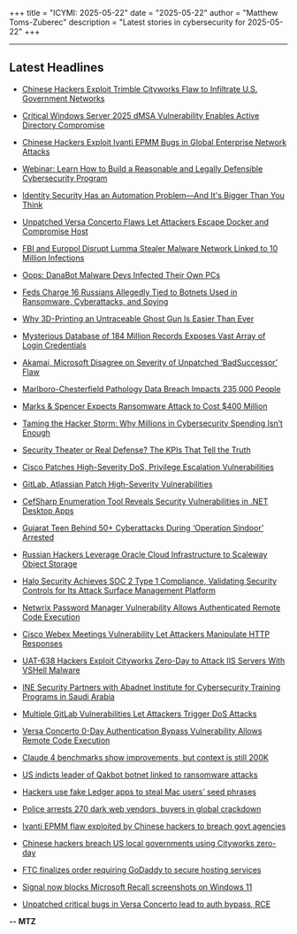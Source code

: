 +++
title = "ICYMI: 2025-05-22"
date = "2025-05-22"
author = "Matthew Toms-Zuberec"
description = "Latest stories in cybersecurity for 2025-05-22"
+++

---------------------------------------------------------------------------
## Latest Headlines
- [Chinese Hackers Exploit Trimble Cityworks Flaw to Infiltrate U.S. Government Networks](https://thehackernews.com/2025/05/chinese-hackers-exploit-trimble.html)

- [Critical Windows Server 2025 dMSA Vulnerability Enables Active Directory Compromise](https://thehackernews.com/2025/05/critical-windows-server-2025-dmsa.html)

- [Chinese Hackers Exploit Ivanti EPMM Bugs in Global Enterprise Network Attacks](https://thehackernews.com/2025/05/chinese-hackers-exploit-ivanti-epmm.html)

- [Webinar: Learn How to Build a Reasonable and Legally Defensible Cybersecurity Program](https://thehackernews.com/2025/05/webinar-learn-how-to-build-reasonable.html)

- [Identity Security Has an Automation Problem—And It's Bigger Than You Think](https://thehackernews.com/2025/05/identity-security-has-automation.html)

- [Unpatched Versa Concerto Flaws Let Attackers Escape Docker and Compromise Host](https://thehackernews.com/2025/05/unpatched-versa-concerto-flaws-let.html)

- [FBI and Europol Disrupt Lumma Stealer Malware Network Linked to 10 Million Infections](https://thehackernews.com/2025/05/fbi-and-europol-disrupt-lumma-stealer.html)

- [Oops: DanaBot Malware Devs Infected Their Own PCs](https://krebsonsecurity.com/2025/05/oops-danabot-malware-devs-infected-their-own-pcs/)

- [Feds Charge 16 Russians Allegedly Tied to Botnets Used in Ransomware, Cyberattacks, and Spying](https://www.wired.com/story/us-charges-16-russians-danabot-malware/)

- [Why 3D-Printing an Untraceable Ghost Gun Is Easier Than Ever](https://www.wired.com/story/uncanny-valley-3d-printed-untraceable-ghost-guns/)

- [Mysterious Database of 184 Million Records Exposes Vast Array of Login Credentials](https://www.wired.com/story/mysterious-database-logins-governments-social-media/)

- [Akamai, Microsoft Disagree on Severity of Unpatched ‘BadSuccessor’ Flaw](https://www.securityweek.com/akamai-microsoft-disagree-on-severity-of-unpatched-badsuccessor-flaw/)

- [Marlboro-Chesterfield Pathology Data Breach Impacts 235,000 People](https://www.securityweek.com/marlboro-chesterfield-pathology-data-breach-impacts-235000-people/)

- [Marks & Spencer Expects Ransomware Attack to Cost $400 Million](https://www.securityweek.com/marks-spencer-expects-ransomware-attack-to-cost-400-million/)

- [Taming the Hacker Storm: Why Millions in Cybersecurity Spending Isn’t Enough](https://www.securityweek.com/taming-the-hacker-storm-why-millions-in-cybersecurity-spending-isnt-enough/)

- [Security Theater or Real Defense? The KPIs That Tell the Truth](https://www.securityweek.com/security-theater-or-real-defense-the-kpis-that-tell-the-truth/)

- [Cisco Patches High-Severity DoS, Privilege Escalation Vulnerabilities](https://www.securityweek.com/cisco-patches-high-severity-dos-privilege-escalation-vulnerabilities/)

- [GitLab, Atlassian Patch High-Severity Vulnerabilities](https://www.securityweek.com/gitlab-atlassian-patch-high-severity-vulnerabilities/)

- [CefSharp Enumeration Tool Reveals Security Vulnerabilities in .NET Desktop Apps](https://cybersecuritynews.com/cefsharp-enumeration-tool-reveals-security-vulnerabilities/)

- [Gujarat Teen Behind 50+ Cyberattacks During ‘Operation Sindoor’ Arrested](https://cybersecuritynews.com/gujarat-teen-behind-50-cyberattacks/)

- [Russian Hackers Leverage Oracle Cloud Infrastructure to Scaleway Object Storage](https://cybersecuritynews.com/russian-hackers-leverage-oracle-cloud-infrastructure/)

- [Halo Security Achieves SOC 2 Type 1 Compliance, Validating Security Controls for Its Attack Surface Management Platform](https://cybersecuritynews.com/halo-security-achieves-soc-2-type-1-compliance/)

- [Netwrix Password Manager Vulnerability Allows Authenticated Remote Code Execution](https://cybersecuritynews.com/netwrix-password-manager-vulnerability/)

- [Cisco Webex Meetings Vulnerability Let Attackers Manipulate HTTP Responses](https://cybersecuritynews.com/cisco-webex-meetings-vulnerability-2/)

- [UAT-638 Hackers Exploit Cityworks Zero-Day to Attack IIS Servers With VSHell Malware](https://cybersecuritynews.com/uat-638-hackers-exploit-cityworks-zero-day/)

- [INE Security Partners with Abadnet Institute for Cybersecurity Training Programs in Saudi Arabia](https://cybersecuritynews.com/ine-security-partners-with-abadnet-institute-for-cybersecurity-training-programs-in-saudi-arabia/)

- [Multiple GitLab Vulnerabilities Let Attackers Trigger DoS Attacks](https://cybersecuritynews.com/multiple-gitlab-vulnerabilities/)

- [Versa Concerto 0-Day Authentication Bypass Vulnerability Allows Remote Code Execution](https://cybersecuritynews.com/versa-concerto-0-day-authentication-bypass-vulnerability/)

- [Claude 4 benchmarks show improvements, but context is still 200K](https://www.bleepingcomputer.com/news/artificial-intelligence/claude-4-benchmarks-show-improvements-but-context-is-still-200k/)

- [US indicts leader of Qakbot botnet linked to ransomware attacks](https://www.bleepingcomputer.com/news/security/us-indicts-leader-of-qakbot-botnet-linked-to-ransomware-attacks/)

- [Hackers use fake Ledger apps to steal Mac users’ seed phrases](https://www.bleepingcomputer.com/news/security/hackers-use-fake-ledger-apps-to-steal-mac-users-seed-phrases/)

- [Police arrests 270 dark web vendors, buyers in global crackdown](https://www.bleepingcomputer.com/news/security/police-arrests-270-dark-web-vendors-buyers-in-global-crackdown/)

- [Ivanti EPMM flaw exploited by Chinese hackers to breach govt agencies](https://www.bleepingcomputer.com/news/security/ivanti-epmm-flaw-exploited-by-chinese-hackers-to-breach-govt-agencies/)

- [Chinese hackers breach US local governments using Cityworks zero-day](https://www.bleepingcomputer.com/news/security/chinese-hackers-breach-us-local-governments-using-cityworks-zero-day/)

- [FTC finalizes order requiring GoDaddy to secure hosting services](https://www.bleepingcomputer.com/news/security/ftc-finalizes-order-requiring-godaddy-to-secure-hosting-services/)

- [Signal now blocks Microsoft Recall screenshots on Windows 11](https://www.bleepingcomputer.com/news/security/signal-now-blocks-microsoft-recall-screenshots-on-windows-11/)

- [Unpatched critical bugs in Versa Concerto lead to auth bypass, RCE](https://www.bleepingcomputer.com/news/security/unpatched-critical-bugs-in-versa-concerto-lead-to-auth-bypass-rce/)

**-- MTZ**